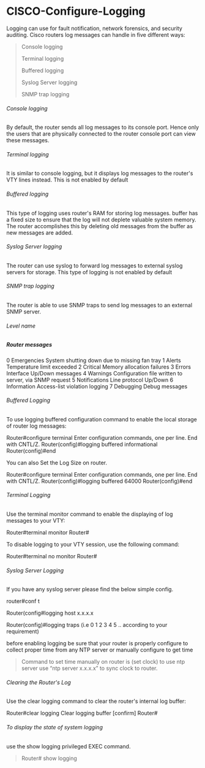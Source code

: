 # CISCO-Configure-Logging 

 Logging can use for fault notification, network forensics, and security auditing.
 Cisco routers log messages can handle in five different ways:
 >Console logging
 >
 >Terminal logging
 >
 >Buffered logging
 >
 >Syslog Server logging
 >
 >SNMP trap logging

###### Console logging
By default, the router sends all log messages to its console port. Hence only the users that are physically connected to the router console port can view these messages.
###### Terminal logging
It is similar to console logging, but it displays log messages to the router's VTY lines instead. This is not enabled by default   
###### Buffered logging
This type of logging uses router's RAM for storing log messages. buffer has a fixed size to ensure that the log will not deplete valuable system memory. The router accomplishes this by deleting old messages from the buffer as new messages are added.
###### Syslog Server logging 
The router can use syslog to forward log messages to external syslog servers for storage. This type of logging is not enabled by default
###### SNMP trap logging
The router is able to use SNMP traps to send log messages to an external SNMP server.

###### Level name

##### Router messages

0	Emergencies	System shutting down due to missing fan tray
1	Alerts	Temperature limit exceeded
2	Critical	Memory allocation failures
3	Errors	Interface Up/Down messages
4	Warnings	Configuration file written to server, via SNMP request
5	Notifications	Line protocol Up/Down
6	Information	Access-list violation logging
7	Debugging	Debug messages


###### Buffered Logging 
To use logging buffered configuration command to enable the local storage of router log messages:

Router#configure terminal
Enter configuration commands, one per line.  End with CNTL/Z.
Router(config)#logging buffered informational
Router(config)#end

You can also Set the Log Size on router.

Router#configure terminal
Enter configuration commands, one per line.  End with CNTL/Z.
Router(config)#logging buffered 64000
Router(config)#end

###### Terminal Logging 
Use the terminal monitor command to enable the displaying of log messages to your VTY:

Router#terminal monitor
Router#

To disable logging to your VTY session, use the following command:

Router#terminal no monitor
Router#


###### Syslog  Server Logging 
If you have any syslog server please find the below simple config.

router#conf t

Router(config#logging host x.x.x.x

Router(config)#logging traps (i.e 0 1 2 3 4 5 .. according to your requirement)

before enabling logging be sure that your router is properly configure to collect proper time from any NTP server or manually configure to get time
>Command to set time manually on router is 
>(set clock) 
to use ntp server use 
> “ntp server x.x.x.x” to sync clock to router.

###### Clearing the Router's Log

Use the clear logging command to clear the router's internal log buffer:

Router#clear logging
Clear logging buffer [confirm]<enter>
Router#
 
###### To display the state of system logging 
use the show logging privileged EXEC command.
 >Router# show logging




